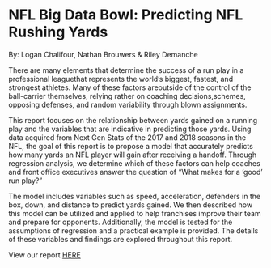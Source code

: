 # NFL Big Data Bowl: Predicting NFL Rushing Yards
By: Logan Chalifour, Nathan Brouwers & Riley Demanche

There are many elements that determine the success of a run play in a professional leaguethat represents the world’s biggest, fastest, and strongest athletes. Many of these factors areoutside of the control of the ball-carrier themselves, relying rather on coaching decisions,schemes, opposing defenses, and random variability through blown assignments.

This report focuses on the relationship between yards gained on a running play and the variables that are indicative in predicting those yards. Using data acquired from Next Gen Stats of the 2017 and 2018 seasons in the NFL, the goal of this report is to propose a model that accurately predicts how many yards an NFL player will gain after receiving a handoff. Through regression analysis, we determine which of these factors can help coaches and front office executives answer the question of “What makes for a ‘good’ run play?” 

The model includes variables such as speed, acceleration, defenders in the box, down, and distance to predict yards gained. We then described how this model can be utilized and applied to help franchises improve their team and prepare for opponents. Additionally, the model is tested for the assumptions of regression and a practical example is provided. The details of these variables and findings are explored throughout this report.

View our report [HERE](https://storage.googleapis.com/kaggle-forum-message-attachments/694640/14581/NFL%20Big%20Data%20Bowl.pdf)
